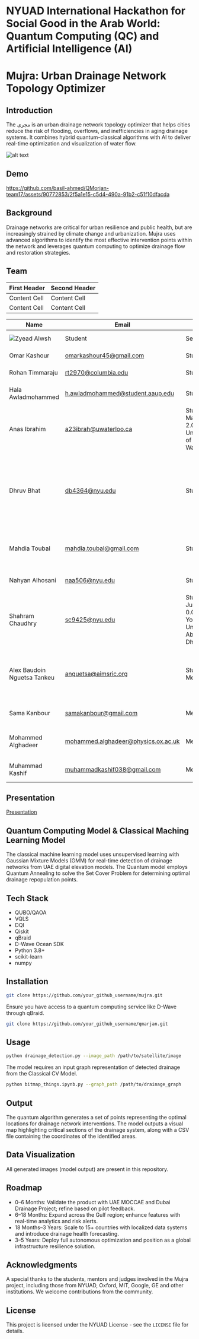 # NYUAD International Hackathon for Social Good in the Arab World: Quantum Computing (QC) and Artificial Intelligence (AI)

# Mujra: Urban Drainage Network Topology Optimizer

## Introduction
The مجرى is an urban drainage network topology optimizer that helps cities reduce the risk of flooding, overflows, and inefficiencies in aging drainage systems. It combines hybrid quantum-classical algorithms with AI to deliver real-time optimization and visualization of water flow.

![alt text](https://ars.els-cdn.com/content/image/1-s2.0-S0043135421010976-gr3_lrg.jpg)


## Demo
https://github.com/basil-ahmed/QMorjan-team17/assets/90772853/2f5a1e15-c5d4-490a-91b2-c51f10dfacda


## Background

Drainage networks are critical for urban resilience and public health, but are increasingly strained by climate change and urbanization. Mujra uses advanced algorithms to identify the most effective intervention points within the network and leverages quantum computing to optimize drainage flow and restoration strategies.


## Team
| First Header  | Second Header |
| ------------- | ------------- |
| Content Cell  | Content Cell  |
| Content Cell  | Content Cell  |

| Name  | Email | Role | Level | Affiliation | Country | 
| ------------- | ------------- | ------------- | ------------- | ------------- |------------- |
| ![Zyead Alwsh](U22106802@sharjah.ac.ae)	| Student	 | Senior |	University Of Sharjah	 | Syria, 	UAE |
| Omar Kashour	| omarkashour45@gmail.com	| Student	| Senior | 	Birzeit University |	Palestine |
| Rohan Timmaraju	| rt2970@columbia.edu	| Student	| Freshman | Columbia University |	Australia, USA |
| Hala Awladmohammed	| h.awladmohammed@student.aaup.edu	|	Student	| Junior |	Arab American University | Jordan, Palestine |
| Anas Ibrahim	| a23ibrah@uwaterloo.ca	|	Student	Masters	2.0	University of Waterloo | Egypt	Canada |
| Dhruv Bhat	| db4364@nyu.edu	|	Student	 |	Bachelors	 |	Student Research Affiliate, Center for Quantum and Topological Systems at New York University Abu Dhabi	 |	India |
| Mahdia Toubal	| mahdia.toubal@gmail.com	|	Student	| Masters	 |	The Higher National School of Computer Science |	Algeria |
| Nahyan Alhosani	| naa506@nyu.edu | 	Student	 |	Junior | New York University Abu Dhabi |	UAE |
| Shahram Chaudhry	| sc9425@nyu.edu | 	Student	Junior	0.0	New York University Abu Dhabi | Pakistan, UAE |
| Alex Baudoin Nguetsa Tankeu	| anguetsa@aimsric.org	|	Student, Mentor | Masters	| African Institute for Mathematical Sciences - Research & Innovation Center | Cameroon, Rwanda |
| Sama Kanbour	| samakanbour@gmail.com	 | 	Mentor |	Senior	1.0	GE Aerospace  |	France, USA |
| Mohammed Alghadeer	| mohammed.alghadeer@physics.ox.ac.uk	|	Mentor |	PhD	 | University of Oxford |	Saudi Arabia, United Kingdom |
| Muhammad Kashif	| muhammadkashif038@gmail.com | Mentor | PhD | New York University Abu Dhabi | Pakistan, UAE |

## Presentation

[Presentation](https://docs.google.com/presentation/d/1QvU6STsqRpExncq30ouulwNxy55LFzJAiTKUcZwIlGQ/edit?slide=id.g120cbbff307_0_0#slide=id.g120cbbff307_0_0)

## Quantum Computing Model & Classical Maching Learning Model

The classical machine learning model uses unsupervised learning with Gaussian Mixture Models (GMM) for real-time detection of drainage networks from UAE digital elevation models. The Quantum model employs Quantum Annealing to solve the Set Cover Problem for determining optimal drainage repopulation points.

## Tech Stack

- QUBO/QAOA
- VQLS
- DQI
- Qiskit
- qBraid
- D-Wave Ocean SDK
- Python 3.8+
- scikit-learn
- numpy


## Installation

```bash
git clone https://github.com/your_github_username/mujra.git
```

Ensure you have access to a quantum computing service like D-Wave through qBraid.

```bash
git clone https://github.com/your_github_username/qmarjan.git
```

## Usage

```bash
python drainage_detection.py --image_path /path/to/satellite/image
```

The model requires an input graph representation of detected drainage from the Classical CV Model.

```bash
python bitmap_things.ipynb.py --graph_path /path/to/drainage_graph
```

## Output

The quantum algorithm generates a set of points representing the optimal locations for drainage network interventions. The model outputs a visual map highlighting critical sections of the drainage system, along with a CSV file containing the coordinates of the identified areas.


## Data Visualization

All generated images (model output) are present in this repository.


## Roadmap

- 0–6 Months: Validate the product with UAE MOCCAE and Dubai Drainage Project; refine based on pilot feedback.
- 6–18 Months: Expand across the Gulf region; enhance features with real-time analytics and risk alerts.
- 18 Months–3 Years: Scale to 15+ countries with localized data systems and introduce drainage health forecasting.
- 3–5 Years: Deploy full autonomous optimization and position as a global infrastructure resilience solution.


## Acknowledgments

A special thanks to the students, mentors and judges involved in the Mujra project, including those from NYUAD, Oxford, MIT, Google, GE and other institutions. We welcome contributions from the community.


## License

This project is licensed under the NYUAD License - see the `LICENSE` file for details.
